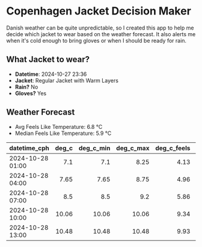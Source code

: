 
# Copenhagen Jacket Decision Maker

Danish weather can be quite unpredictable, so I created this app to help me decide which jacket to wear based on the weather forecast. 
It also alerts me when it's cold enough to bring gloves or when I should be ready for rain.

## What Jacket to wear?

- **Datetime**: 2024-10-27 23:36
- **Jacket**: Regular Jacket with Warm Layers
- **Rain?** No
- **Gloves?** Yes

## Weather Forecast
- Avg Feels Like Temperature: 6.8 °C
- Median Feels Like Temperature: 5.9 °C

| datetime_cph     |   deg_c |   deg_c_min |   deg_c_max |   deg_c_feels | weather   | wind   | rain   |
|:-----------------|--------:|------------:|------------:|--------------:|:----------|:-------|:-------|
| 2024-10-28 01:00 |    7.1  |        7.1  |        8.25 |          4.13 | Clouds    | Low    | None   |
| 2024-10-28 04:00 |    7.65 |        7.65 |        8.75 |          4.96 | Clouds    | Low    | None   |
| 2024-10-28 07:00 |    8.5  |        8.5  |        9.2  |          5.86 | Clouds    | Low    | None   |
| 2024-10-28 10:00 |   10.06 |       10.06 |       10.06 |          9.34 | Clouds    | Low    | None   |
| 2024-10-28 13:00 |   10.48 |       10.48 |       10.48 |          9.93 | Clouds    | Low    | None   |
        